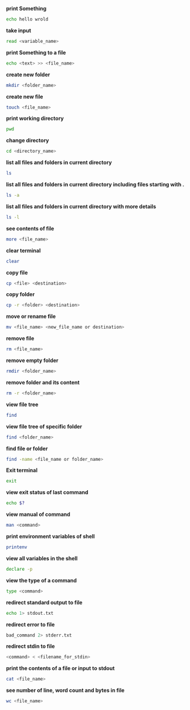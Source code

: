 **print Something**
```bash
echo hello wrold
```

**take input**
```bash
read <variable_name>
```

**print Something to a file**
```bash
echo <text> >> <file_name>
```

**create new folder**
```bash
mkdir <folder_name>
```

**create new file**
```bash
touch <file_name>
```

**print working directory**
```bash
pwd
```

**change directory**
```bash
cd <directory_name>
```

**list all files and folders in current directory**
```bash
ls
```

**list all files and folders in current directory including files starting with .**
```bash
ls -a
```

**list all files and folders in current directory with more details**
```bash
ls -l
```

**see contents of file**
```bash
more <file_name>
```

**clear terminal**
```bash
clear
```

**copy file**
```bash
cp <file> <destination>
```

**copy folder**
```bash
cp -r <folder> <destination>
```

**move or rename file**
```bash
mv <file_name> <new_file_name or destination>
```

**remove file**
```bash
rm <file_name> 
```

**remove empty folder**
```bash
rmdir <folder_name> 
```

**remove folder and its content**
```bash
rm -r <folder_name> 
```

**view file tree**
```bash
find 
```

**view file tree of specific folder**
```bash
find <folder_name>
```

**find file or folder**
```bash
find -name <file_name or folder_name>
```
**Exit terminal**
```bash
exit
```

**view exit status of last command**
```bash
echo $?
```

**view manual of command**
```bash
man <command>
```

**print environment variables of shell**
```bash
printenv
```

**view all variables in the shell**
```bash
declare -p
```

**view the type of a command**
```bash
type <command>
```

**redirect standard output to file**
```bash
echo 1> stdout.txt
```

**redirect error to file**
```bash
bad_command 2> stderr.txt
```

**redirect stdin to file**
```bash
<command> < <filename_for_stdin>
```

**print the contents of a file or input to stdout**
```bash
cat <file_name>
```

**see number of line, word count and bytes in file**
```bash
wc <file_name>
```